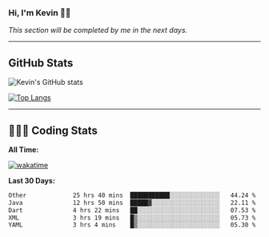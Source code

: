 ### Hi, I'm Kevin 👋🏻

_This section will be completed by me in the next days._


--- 
## GitHub Stats
![Kevin's GitHub stats](https://github-readme-stats.vercel.app/api?username=kevin-kraus&show_icons=true&theme=dark)

[![Top Langs](https://github-readme-stats.vercel.app/api/top-langs/?username=kevin-kraus&layout=compact&theme=dark)]()

---
## 🧑🏻‍💻 Coding Stats

**All Time:**

[![wakatime](https://wakatime.com/badge/user/2ee1869b-72a2-4c21-b5f7-e95432f5a1cf.svg?style=flat)](https://wakatime.com/@2ee1869b-72a2-4c21-b5f7-e95432f5a1cf)

**Last 30 Days:**

<!--START_SECTION:waka-->

```txt
Other             25 hrs 40 mins  ███████████░░░░░░░░░░░░░░   44.24 %
Java              12 hrs 50 mins  █████▓░░░░░░░░░░░░░░░░░░░   22.11 %
Dart              4 hrs 22 mins   ██░░░░░░░░░░░░░░░░░░░░░░░   07.53 %
XML               3 hrs 19 mins   █▒░░░░░░░░░░░░░░░░░░░░░░░   05.73 %
YAML              3 hrs 4 mins    █▒░░░░░░░░░░░░░░░░░░░░░░░   05.30 %
```

<!--END_SECTION:waka-->
